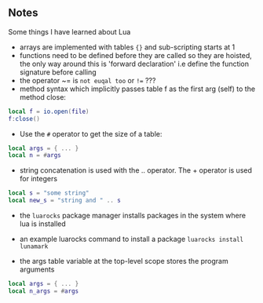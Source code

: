 ## Notes

Some things I have learned about Lua

- arrays are implemented with tables `{}` and sub-scripting starts at 1
- functions need to be defined before they are called so they are hoisted, the only way around this is 'forward declaration' i.e define the function signature before calling
- the operator ~= is `not euqal too` or `!=` ???
- method syntax which implicitly passes table f as the first arg (self) to the method close:

```lua
local f = io.open(file)
f:close()
```

- Use the `#` operator to get the size of a table:

```lua
local args = { ... }
local n = #args
```

- string concatenation is used with the .. operator. The + operator is used for integers

```lua
local s = "some string"
local new_s = "string and " .. s
```

- the `luarocks` package manager installs packages in the system where lua is installed
- an example luarocks command to install a package `luarocks install lunamark`

- the args table variable at the top-level scope stores the program arguments

```lua
local args = { ... }
local n_args = #args
```
